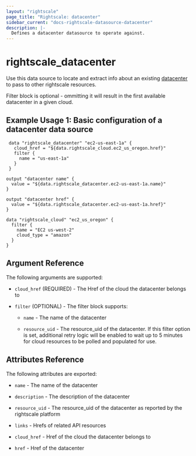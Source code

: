 ```yaml
---
layout: "rightscale"
page_title: "Rightscale: datacenter"
sidebar_current: "docs-rightscale-datasource-datacenter"
description: |-
  Defines a datacenter datasource to operate against.
---
```


# rightscale_datacenter

Use this data source to locate and extract info about an existing [datacenter](http://reference.rightscale.com/api1.5/resources/ResourceDatacenters.html) to pass to other rightscale resources.

Filter block is optional - ommitting it will result in the first available datacenter in a given cloud.

## Example Usage 1: Basic configuration of a datacenter data source

```hcl
 data "rightscale_datacenter" "ec2-us-east-1a" {
   cloud_href = "${data.rightscale_cloud.ec2_us_oregon.href}"
   filter {
     name = "us-east-1a"
   }
 }

output "datacenter name" {
  value = "${data.rightscale_datacenter.ec2-us-east-1a.name}"
}

output "datacenter href" {
  value = "${data.rightscale_datacenter.ec2-us-east-1a.href}"
}

data "rightscale_cloud" "ec2_us_oregon" {
  filter {
    name = "EC2 us-west-2"
    cloud_type = "amazon"
  }
}
```

## Argument Reference

The following arguments are supported:

* `cloud_href` (REQUIRED) - The Href of the cloud the datacenter belongs to

* `filter` (OPTIONAL) - The filter block supports:

  * `name` - The name of the datacenter

  * `resource_uid` - The resource_uid of the datacenter.  If this filter option is set, additional retry logic will be enabled to wait up to 5 minutes for cloud resources to be polled and populated for use.

## Attributes Reference

The following attributes are exported:

* `name` - The name of the datacenter

* `description` - The description of the datacenter

* `resource_uid` - The resource_uid of the datacenter as reported by the rightscale platform

* `links` - Hrefs of related API resources

* `cloud_href` - Href of the cloud the datacenter belongs to

* `href` - Href of the datacenter